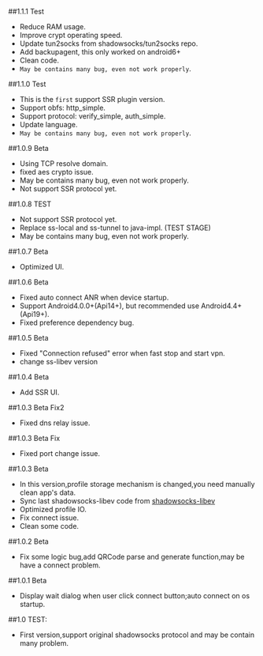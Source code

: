 ##1.1.1 Test

+ Reduce RAM usage.
+ Improve crypt operating speed.
+ Update tun2socks from shadowsocks/tun2socks repo.
+ Add backupagent, this only worked on android6+
+ Clean code.
+ ```May be contains many bug, even not work properly```.

##1.1.0 Test

+ This is the ```first``` support SSR plugin version.
+ Support obfs: http\_simple.
+ Support protocol: verify\_simple, auth\_simple.
+ Update language.
+ ```May be contains many bug, even not work properly```.

##1.0.9 Beta

+ Using TCP resolve domain.
+ fixed aes crypto issue.
+ May be contains many bug, even not work properly.
+ Not support SSR protocol yet.

##1.0.8 TEST

+ Not support SSR protocol yet.
+ Replace ss-local and ss-tunnel to java-impl. (TEST STAGE)
+ May be contains many bug, even not work properly.

##1.0.7 Beta

+ Optimized UI.

##1.0.6 Beta

+ Fixed auto connect ANR when device startup.
+ Support Android4.0.0+(Api14+), but recommended use Android4.4+(Api19+).
+ Fixed preference dependency bug.

##1.0.5 Beta

+ Fixed "Connection refused" error when fast stop and start vpn.
+ change ss-libev version

##1.0.4 Beta

+ Add SSR UI.

##1.0.3 Beta Fix2

+ Fixed dns relay issue.

##1.0.3 Beta Fix

+ Fixed port change issue.

##1.0.3 Beta

+ In this version,profile storage mechanism is changed,you need manually clean app's data.
+ Sync last shadowsocks-libev code from [shadowsocks-libev](https://github.com/shadowsocks/shadowsocks-libev)
+ Optimized profile IO.
+ Fix connect issue.
+ Clean some code.

##1.0.2 Beta

+ Fix some logic bug,add QRCode parse and generate function,may be have a connect problem.

##1.0.1 Beta

+ Display wait dialog when user click connect button;auto connect on os startup.

##1.0 TEST:

+ First version,support original shadowsocks protocol and may be contain many problem.